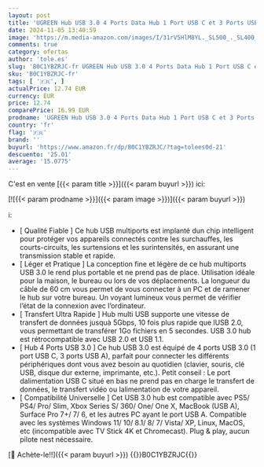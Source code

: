 ```yaml
---
layout: post
title: 'UGREEN Hub USB 3.0 4 Ports Data Hub 1 Port USB C et 3 Ports USB A Câble de 60cm Multiports USB 3.0 Haute Vitesse Compatible avec MacBook Pro Mini Surface Pro XPS PC Clavier Souris Disque Dur Clé USB'
date: 2024-11-05 13:40:59
image: 'https://m.media-amazon.com/images/I/31rV5HlM8YL._SL500_._SL400_.jpg'
comments: true
category: ofertas
author: 'tole.es'
slug: 'B0C1YBZRJC-fr UGREEN Hub USB 3.0 4 Ports Data Hub 1 Port USB C et 3...'
sku: 'B0C1YBZRJC-fr'
tags: [ '🇫🇷', ]
actualPrice: 12.74 EUR
currency: EUR
price: 12.74
comparePrice: 16.99 EUR
prodname: 'UGREEN Hub USB 3.0 4 Ports Data Hub 1 Port USB C et 3 Ports USB A Câble de 60cm Multiports USB 3.0 Haute Vitesse Compatible avec MacBook Pro Mini Surface Pro XPS PC Clavier Souris Disque Dur Clé USB'
country: 'fr'
flag: '🇫🇷'
brand: ''
buyurl: 'https://www.amazon.fr/dp/B0C1YBZRJC/?tag=tolees0d-21'
descuento: '25.01'
average: '15.0775'
---
```


C'est en vente [{{< param title >}}]({{< param buyurl >}}) ici:

[![{{< param prodname >}}]({{< param image >}})]({{< param buyurl >}})

ℹ️:

- [ Qualité Fiable ] Ce hub USB multiports est implanté dun chip intelligent pour protéger vos appareils connectés contre les surchauffes, les courts-circuits, les surtensions et les surintensités, en assurant une transmission stable et rapide.
- [ Léger et Pratique ] La conception fine et légère de ce hub multiports USB 3.0 le rend plus portable et ne prend pas de place. Utilisation idéale pour la maison, le bureau ou lors de vos déplacements. La longueur du câble de 60 cm vous permet de vous connecter à un PC et de ramener le hub sur votre bureau. Un voyant lumineux vous permet de vérifier l’état de la connexion avec l’ordinateur.
- [ Transfert Ultra Rapide ] Hub multi USB supporte une vitesse de transfert de données jusquà 5Gbps, 10 fois plus rapide que lUSB 2.0, vous permettant de transférer 1Go fichiers en 5 secondes. USB 3.0 hub est rétrocompatible avec USB 2.0 et USB 1.1.
- [ Hub 4 Ports USB 3.0 ] Ce hub USB 3.0 est équipé de 4 ports USB 3.0 (1 port USB C, 3 ports USB A), parfait pour connecter les différents périphériques dont vous avez besoin au quotidien (clavier, souris, clé USB, disque dur externe, imprimante, etc.). Petit conseil : Le port dalimentation USB C situé en bas ne prend pas en charge le transfert de données, le transfert vidéo ou lalimentation de votre appareil.
- [ Compatibilité Universelle ] Cet USB 3.0 hub est compatible avec PS5/ PS4/ Pro/ Slim, Xbox Series S/ 360/ One/ One X, MacBook (USB A), Surface Pro 7+/ 7/ 6, et les autres PC ayant le port USB A. Compatible avec les systèmes Windows 11/ 10/ 8.1/ 8/ 7/ Vista/ XP, Linux, MacOS, etc (incompatible avec TV Stick 4K et Chromecast). Plug & play, aucun pilote nest nécessaire.

[🛒 Achète-le!!]({{< param buyurl >}})
{{<world>}}B0C1YBZRJC{{</world>}}
